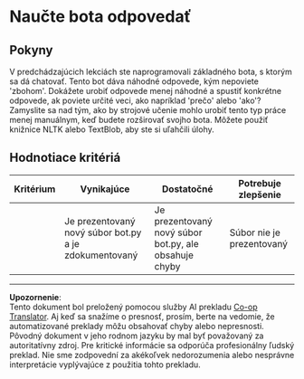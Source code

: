 <!--
CO_OP_TRANSLATOR_METADATA:
{
  "original_hash": "2efc4c2aba5ed06c780c05539c492ae3",
  "translation_date": "2025-09-05T16:52:41+00:00",
  "source_file": "6-NLP/2-Tasks/assignment.md",
  "language_code": "sk"
}
-->
# Naučte bota odpovedať

## Pokyny

V predchádzajúcich lekciách ste naprogramovali základného bota, s ktorým sa dá chatovať. Tento bot dáva náhodné odpovede, kým nepoviete 'zbohom'. Dokážete urobiť odpovede menej náhodné a spustiť konkrétne odpovede, ak poviete určité veci, ako napríklad 'prečo' alebo 'ako'? Zamyslite sa nad tým, ako by strojové učenie mohlo urobiť tento typ práce menej manuálnym, keď budete rozširovať svojho bota. Môžete použiť knižnice NLTK alebo TextBlob, aby ste si uľahčili úlohy.

## Hodnotiace kritériá

| Kritérium | Vynikajúce                                  | Dostatočné                                      | Potrebuje zlepšenie     |
| --------- | ------------------------------------------- | ----------------------------------------------- | ----------------------- |
|           | Je prezentovaný nový súbor bot.py a je zdokumentovaný | Je prezentovaný nový súbor bot.py, ale obsahuje chyby | Súbor nie je prezentovaný |

---

**Upozornenie**:  
Tento dokument bol preložený pomocou služby AI prekladu [Co-op Translator](https://github.com/Azure/co-op-translator). Aj keď sa snažíme o presnosť, prosím, berte na vedomie, že automatizované preklady môžu obsahovať chyby alebo nepresnosti. Pôvodný dokument v jeho rodnom jazyku by mal byť považovaný za autoritatívny zdroj. Pre kritické informácie sa odporúča profesionálny ľudský preklad. Nie sme zodpovední za akékoľvek nedorozumenia alebo nesprávne interpretácie vyplývajúce z použitia tohto prekladu.